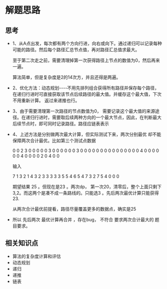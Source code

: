 # 解题思路

## 思考
- 1、从A点出发，每次都有两个方向行进，向右或向下。通过递归可以记录每种可能的路径。然后每个路径汇总节点值，再对路径汇总值求最大。
    
    至于第二次走之前，需要清理掉第一次获得路径上节点的数值为0，然后再来一遍。
    
    算法简单，但是复杂度是2的14次方，并且还得是两遍。

- 2、优化方法：动态规划----不用先排列组合获得所有路径并保存每个路径，在递归行进时可直接获取该节点后续路径的最大值。并缓存这个最大值，下次不用重新计算。 返过来递推也行。

- 3、由于需要清理第一次路径的节点数值为0， 需要记录这个最大值的来源途径。在递归行进时，需要取后续两种方向的一个最大节点，因此，在判断最大后续节点时，即可同时记录路径。路径应链表表示

- 4、上述方法是分别做两次最大计算，但实际测试下来，两次分别最优 却不能保障两次合计最优。比如第三个测试点数据


    0	0	2	3	0	0	0
    0	0	3	0	0	0	0
    0	0	3	0	0	0	0
    0	0	0	0	0	0	0
    0	0	0	0	4	0	0
    0	0	0	0	4	0	0
    0	0	2	0	4	0	0
    
   输入

    7
    1 3 2
    1 4 3
    2 3 3
    3 3 3
    5 5 4
    6 5 4
    7 3 2
    7 5 4
    0 0 0

   期望结果 25 。但现在是23 。两次dp， 第一次20，清零后，整个上面只剩下 3,2。而这两个是凑不成一条路线的。只能选3 。先后两次最优计算只能获得23.
   
   从两次合计最优前提看，路径尽量覆盖更多的数据点，确实是25

- 所以 先后两次 最优计算再合并 ，存在bug， 不符合 要求两次合计最大的 题目要求。



## 相关知识点
- 算法的复杂度计算和评估
- 动态规划
- 递归
- 递推
- 链表